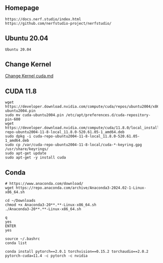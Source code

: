 ## Homepage
```
https://docs.nerf.studio/index.html
https://github.com/nerfstudio-project/nerfstudio/
```

## Ubuntu 20.04
```
Ubuntu 20.04
```

## Change Kernel

[Change Kernel cuda.md](https://github.com/alan-spx/ulc/blob/master/cuda.md)  


## CUDA 11.8
```
wget https://developer.download.nvidia.com/compute/cuda/repos/ubuntu2004/x86_64/cuda-ubuntu2004.pin
sudo mv cuda-ubuntu2004.pin /etc/apt/preferences.d/cuda-repository-pin-600
wget https://developer.download.nvidia.com/compute/cuda/11.8.0/local_installers/cuda-repo-ubuntu2004-11-8-local_11.8.0-520.61.05-1_amd64.deb
sudo dpkg -i cuda-repo-ubuntu2004-11-8-local_11.8.0-520.61.05-1_amd64.deb
sudo cp /var/cuda-repo-ubuntu2004-11-8-local/cuda-*-keyring.gpg /usr/share/keyrings/
sudo apt-get update
sudo apt-get -y install cuda
```

## Conda

```
# https://www.anaconda.com/download/
wget https://repo.anaconda.com/archive/Anaconda3-2024.02-1-Linux-x86_64.sh
```

```
cd ~/Downloads
chmod +x Anaconda3-20**.**-Linux-x86_64.sh
./Anaconda3-20**.**-Linux-x86_64.sh

q
yes
ENTER
yes

source ~/.bashrc
conda list
```

```
conda install pytorch==2.0.1 torchvision==0.15.2 torchaudio==2.0.2 pytorch-cuda=11.4 -c pytorch -c nvidia
```

